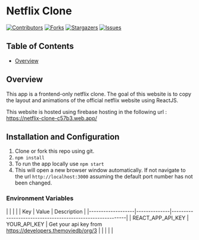 # Netflix Clone


[contributors-shield]: https://img.shields.io/github/contributors/stealthyknifer/netflix-clone.svg?style=for-the-badge
[contributors-url]: https://github.com/stealthyknifer/netflix-clone/graphs/contributors
[forks-shield]: https://img.shields.io/github/forks/stealthyknifer/netflix-clone.svg?style=for-the-badge
[forks-url]: https://github.com/stealthyknifer/netflix-clone/network/members
[stars-shield]: https://img.shields.io/github/stars/stealthyknifer/netflix-clone.svg?style=for-the-badge
[stars-url]: https://github.com/stealthyknifer/netflix-clone/stargazers
[issues-shield]: https://img.shields.io/github/issues/stealthyknifer/netflix-clone.svg?style=for-the-badge
[issues-url]: https://github.com/stealthyknifer/netflix-clone/issues

[![Contributors][contributors-shield]][contributors-url]
[![Forks][forks-shield]][forks-url]
[![Stargazers][stars-shield]][stars-url]
[![Issues][issues-shield]][issues-url]

## Table of Contents
* [Overview](#overview)


## Overview
This app is a frontend-only netflix clone. The goal of this website is to copy the layout and animations of the
official netflix website using ReactJS. 

This website is hosted using firebase hosting in the following url : https://netflix-clone-c57b3.web.app/


## Installation and Configuration

1. Clone or fork this repo using git.
2. `npm install`
3. To run the app locally use `npm start`
4. This will open a new browser window automatically. If not navigate to the url `http://localhost:3000` assuming the default port number has not been changed.

### Environment Variables

|                   |              |                                                           |
| Key               | Value        | Description                                               |
|-------------------|--------------|-----------------------------------------------------------|
| REACT_APP_API_KEY | YOUR_API_KEY | Get your api key from https://developers.themoviedb/org/3 |
|                   |              |                                                           |
